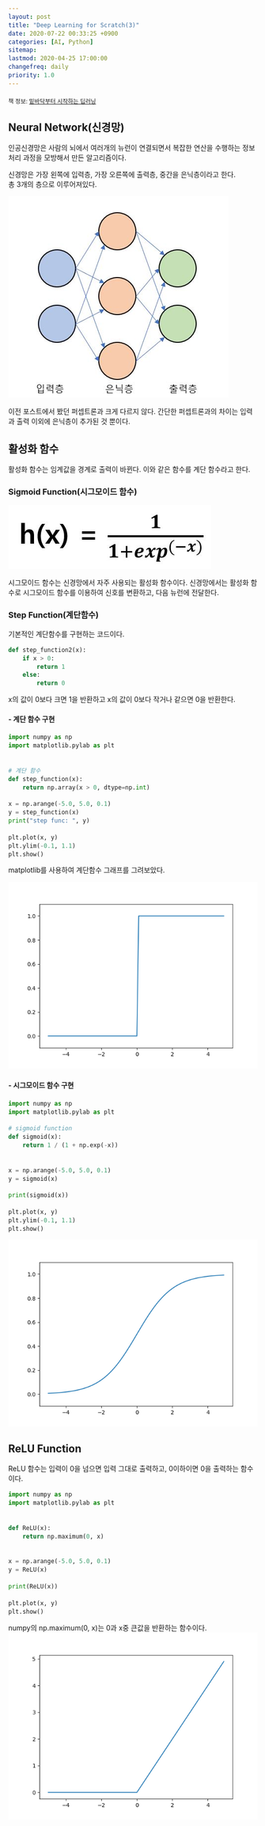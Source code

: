 ```yaml
---
layout: post
title: "Deep Learning for Scratch(3)"
date: 2020-07-22 00:33:25 +0900
categories: [AI, Python]
sitemap:
lastmod: 2020-04-25 17:00:00
changefreq: daily
priority: 1.0
---
```


<sub>책 정보: [밑바닥부터 시작하는 딥러닝](https://www.hanbit.co.kr/store/books/look.php?p_code=B8475831198)</sub>

## Neural Network(신경망)

인공신경망은 사람의 뇌에서 여러개의 뉴런이 연결되면서 복잡한 연산을 수행하는 정보 처리 과정을 모방해서 만든 알고리즘이다.

신경망은 가장 왼쪽에 입력층, 가장 오른쪽에 출력층, 중간을 은닉층이라고 한다.  
총 3개의 층으로 이루어져있다.

![신경망의 예](https://github.com/Marshmellowon/marshmellowon.github.io/blob/master/static/img/_posts/Deep_Learning/no3/Neural_Network.JPG?raw=true)

이전 포스트에서 봤던 퍼셉트론과 크게 다르지 않다. 간단한 퍼셉트론과의 차이는 입력과 출력 이외에 은닉층이 추가된 것 뿐이다.

## 활성화 함수

활성화 함수는 임계값을 경계로 출력이 바뀐다. 이와 같은 함수를 계단 함수라고 한다.

### Sigmoid Function(시그모이드 함수)

![시그모이드 함수식](https://github.com/Marshmellowon/marshmellowon.github.io/blob/master/static/img/_posts/Deep_Learning/no3/sigmoid.JPG?raw=true)

시그모이드 함수는 신경망에서 자주 사용되는 활성화 함수이다.
신경망에서는 활성화 함수로 시그모이드 함수를 이용하여 신호를 변환하고, 다음 뉴런에 전달한다.

### Step Function(계단함수)

기본적인 계단함수를 구현하는 코드이다.

```python
def step_function2(x):
    if x > 0:
        return 1
    else:
        return 0
```

x의 값이 0보다 크면 1을 반환하고 x의 값이 0보다 작거나 같으면 0을 반환한다.

#### - 계단 함수 구현

```python
import numpy as np
import matplotlib.pylab as plt


# 계단 함수
def step_function(x):
    return np.array(x > 0, dtype=np.int)

x = np.arange(-5.0, 5.0, 0.1)
y = step_function(x)
print("step func: ", y)

plt.plot(x, y)
plt.ylim(-0.1, 1.1)
plt.show()

```

matplotlib를 사용하여 계단함수 그래프를 그려보았다.

![step function](https://github.com/Marshmellowon/marshmellowon.github.io/blob/master/static/img/_posts/Deep_Learning/no3/step.png?raw=true)

#### - 시그모이드 함수 구현

```python
import numpy as np
import matplotlib.pylab as plt

# sigmoid function
def sigmoid(x):
    return 1 / (1 + np.exp(-x))


x = np.arange(-5.0, 5.0, 0.1)
y = sigmoid(x)

print(sigmoid(x))

plt.plot(x, y)
plt.ylim(-0.1, 1.1)
plt.show()

```

![sigmoid function](https://github.com/Marshmellowon/marshmellowon.github.io/blob/master/static/img/_posts/Deep_Learning/no3/sigmoid_graph.png?raw=true)

## ReLU Function

ReLU 함수는 입력이 0을 넘으면 입력 그대로 출력하고, 0이하이면 0을 출력하는 함수이다.

```python
import numpy as np
import matplotlib.pylab as plt


def ReLU(x):
    return np.maximum(0, x)


x = np.arange(-5.0, 5.0, 0.1)
y = ReLU(x)

print(ReLU(x))

plt.plot(x, y)
plt.show()

```

numpy의 np.maximum(0, x)는 0과 x중 큰값을 반환하는 함수이다.
![ReLU](https://github.com/Marshmellowon/marshmellowon.github.io/blob/master/static/img/_posts/Deep_Learning/no3/ReLU.png?raw=true)
